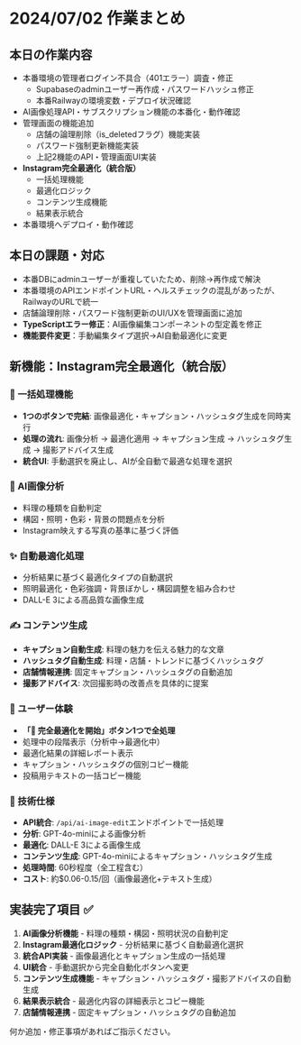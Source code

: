 # 2024/07/02 作業まとめ

## 本日の作業内容

- 本番環境の管理者ログイン不具合（401エラー）調査・修正
  - Supabaseのadminユーザー再作成・パスワードハッシュ修正
  - 本番Railwayの環境変数・デプロイ状況確認
- AI画像処理API・サブスクリプション機能の本番化・動作確認
- 管理画面の機能追加
  - 店舗の論理削除（is_deletedフラグ）機能実装
  - パスワード強制更新機能実装
  - 上記2機能のAPI・管理画面UI実装
- **Instagram完全最適化（統合版）**
  - 一括処理機能
  - 最適化ロジック
  - コンテンツ生成機能
  - 結果表示統合
- 本番環境へデプロイ・動作確認

## 本日の課題・対応

- 本番DBにadminユーザーが重複していたため、削除→再作成で解決
- 本番環境のAPIエンドポイントURL・ヘルスチェックの混乱があったが、RailwayのURLで統一
- 店舗論理削除・パスワード強制更新のUI/UXを管理画面に追加
- **TypeScriptエラー修正**：AI画像編集コンポーネントの型定義を修正
- **機能要件変更**：手動編集タイプ選択→AI自動最適化に変更

## 新機能：Instagram完全最適化（統合版）

### 🚀 一括処理機能
- **1つのボタンで完結**: 画像最適化・キャプション・ハッシュタグ生成を同時実行
- **処理の流れ**: 画像分析 → 最適化適用 → キャプション生成 → ハッシュタグ生成 → 撮影アドバイス生成
- **統合UI**: 手動選択を廃止し、AIが全自動で最適な処理を選択

### 🤖 AI画像分析
- 料理の種類を自動判定
- 構図・照明・色彩・背景の問題点を分析
- Instagram映えする写真の基準に基づく評価

### ✨ 自動最適化処理
- 分析結果に基づく最適化タイプの自動選択
- 照明最適化・色彩強調・背景ぼかし・構図調整を組み合わせ
- DALL-E 3による高品質な画像生成

### ✍️ コンテンツ生成
- **キャプション自動生成**: 料理の魅力を伝える魅力的な文章
- **ハッシュタグ自動生成**: 料理・店舗・トレンドに基づくハッシュタグ
- **店舗情報連携**: 固定キャプション・ハッシュタグの自動追加
- **撮影アドバイス**: 次回撮影時の改善点を具体的に提案

### 📱 ユーザー体験
- **「🚀 完全最適化を開始」ボタン1つで全処理**
- 処理中の段階表示（分析中→最適化中）
- 最適化結果の詳細レポート表示
- キャプション・ハッシュタグの個別コピー機能
- 投稿用テキストの一括コピー機能

### 🔧 技術仕様
- **API統合**: `/api/ai-image-edit`エンドポイントで一括処理
- **分析**: GPT-4o-miniによる画像分析
- **最適化**: DALL-E 3による画像生成
- **コンテンツ生成**: GPT-4o-miniによるキャプション・ハッシュタグ生成
- **処理時間**: 60秒程度（全工程含む）
- **コスト**: 約$0.06-0.15/回（画像最適化+テキスト生成）

## 実装完了項目 ✅

1. **AI画像分析機能** - 料理の種類・構図・照明状況の自動判定
2. **Instagram最適化ロジック** - 分析結果に基づく自動最適化選択
3. **統合API実装** - 画像最適化とキャプション生成の一括処理
4. **UI統合** - 手動選択から完全自動化ボタンへ変更
5. **コンテンツ生成機能** - キャプション・ハッシュタグ・撮影アドバイスの自動生成
6. **結果表示統合** - 最適化内容の詳細表示とコピー機能
7. **店舗情報連携** - 固定キャプション・ハッシュタグの自動追加

何か追加・修正事項があればご指示ください。 